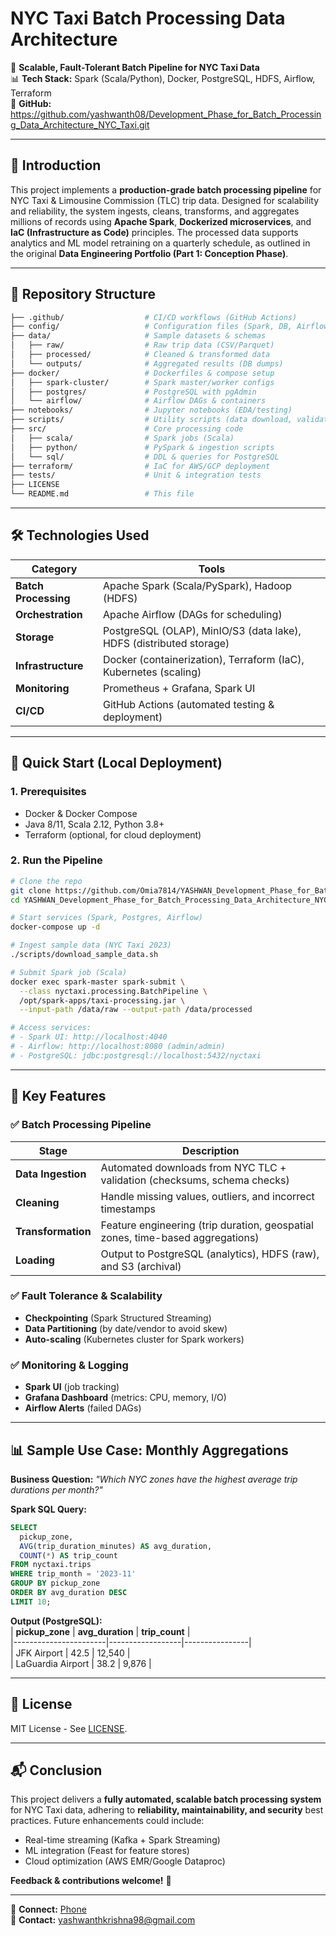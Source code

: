 # **NYC Taxi Batch Processing Data Architecture**  

🚖 **Scalable, Fault-Tolerant Batch Pipeline for NYC Taxi Data**  
📊 **Tech Stack:** Spark (Scala/Python), Docker, PostgreSQL, HDFS, Airflow, Terraform  
🔗 **GitHub:** https://github.com/yashwanth08/Development_Phase_for_Batch_Processing_Data_Architecture_NYC_Taxi.git  

---

## **📌 Introduction**  
This project implements a **production-grade batch processing pipeline** for NYC Taxi & Limousine Commission (TLC) trip data. Designed for scalability and reliability, the system ingests, cleans, transforms, and aggregates millions of records using **Apache Spark**, **Dockerized microservices**, and **IaC (Infrastructure as Code)** principles. The processed data supports analytics and ML model retraining on a quarterly schedule, as outlined in the original **Data Engineering Portfolio (Part 1: Conception Phase)**.  

---

## **📂 Repository Structure**  
```bash
├── .github/                  # CI/CD workflows (GitHub Actions)
├── config/                   # Configuration files (Spark, DB, Airflow)
├── data/                     # Sample datasets & schemas
│   ├── raw/                  # Raw trip data (CSV/Parquet)
│   ├── processed/            # Cleaned & transformed data
│   └── outputs/              # Aggregated results (DB dumps)
├── docker/                   # Dockerfiles & compose setup
│   ├── spark-cluster/        # Spark master/worker configs
│   ├── postgres/             # PostgreSQL with pgAdmin
│   └── airflow/              # Airflow DAGs & containers
├── notebooks/                # Jupyter notebooks (EDA/testing)
├── scripts/                  # Utility scripts (data download, validation)
├── src/                      # Core processing code
│   ├── scala/                # Spark jobs (Scala)
│   ├── python/               # PySpark & ingestion scripts
│   └── sql/                  # DDL & queries for PostgreSQL
├── terraform/                # IaC for AWS/GCP deployment
├── tests/                    # Unit & integration tests
├── LICENSE
└── README.md                 # This file
```

---

## **🛠️ Technologies Used**  
| **Category**       | **Tools**                                                                 |
|--------------------|--------------------------------------------------------------------------|
| **Batch Processing** | Apache Spark (Scala/PySpark), Hadoop (HDFS)                              |
| **Orchestration**  | Apache Airflow (DAGs for scheduling)                                     |
| **Storage**        | PostgreSQL (OLAP), MinIO/S3 (data lake), HDFS (distributed storage)      |
| **Infrastructure** | Docker (containerization), Terraform (IaC), Kubernetes (scaling)         |
| **Monitoring**     | Prometheus + Grafana, Spark UI                                           |
| **CI/CD**         | GitHub Actions (automated testing & deployment)                          |

---

## **🚀 Quick Start (Local Deployment)**  

### **1. Prerequisites**  
- Docker & Docker Compose  
- Java 8/11, Scala 2.12, Python 3.8+  
- Terraform (optional, for cloud deployment)  

### **2. Run the Pipeline**  
```bash
# Clone the repo
git clone https://github.com/Omia7814/YASHWAN_Development_Phase_for_Batch_Processing_Data_Architecture_NYC_Taxi.git
cd YASHWAN_Development_Phase_for_Batch_Processing_Data_Architecture_NYC_Taxi

# Start services (Spark, Postgres, Airflow)
docker-compose up -d

# Ingest sample data (NYC Taxi 2023)
./scripts/download_sample_data.sh

# Submit Spark job (Scala)
docker exec spark-master spark-submit \
  --class nyctaxi.processing.BatchPipeline \
  /opt/spark-apps/taxi-processing.jar \
  --input-path /data/raw --output-path /data/processed

# Access services:
# - Spark UI: http://localhost:4040
# - Airflow: http://localhost:8080 (admin/admin)
# - PostgreSQL: jdbc:postgresql://localhost:5432/nyctaxi
```

---

## **🔧 Key Features**  

### **✅ Batch Processing Pipeline**  
| **Stage**         | **Description**                                                                 |
|-------------------|-------------------------------------------------------------------------------|
| **Data Ingestion** | Automated downloads from NYC TLC + validation (checksums, schema checks)       |
| **Cleaning**      | Handle missing values, outliers, and incorrect timestamps                      |
| **Transformation**| Feature engineering (trip duration, geospatial zones, time-based aggregations) |
| **Loading**       | Output to PostgreSQL (analytics), HDFS (raw), and S3 (archival)                |

### **✅ Fault Tolerance & Scalability**  
- **Checkpointing** (Spark Structured Streaming)  
- **Data Partitioning** (by date/vendor to avoid skew)  
- **Auto-scaling** (Kubernetes cluster for Spark workers)  

### **✅ Monitoring & Logging**  
- **Spark UI** (job tracking)  
- **Grafana Dashboard** (metrics: CPU, memory, I/O)  
- **Airflow Alerts** (failed DAGs)  

---

## **📊 Sample Use Case: Monthly Aggregations**  
**Business Question:** *"Which NYC zones have the highest average trip durations per month?"*  

**Spark SQL Query:**  
```sql
SELECT 
  pickup_zone, 
  AVG(trip_duration_minutes) AS avg_duration,
  COUNT(*) AS trip_count
FROM nyctaxi.trips 
WHERE trip_month = '2023-11'
GROUP BY pickup_zone
ORDER BY avg_duration DESC
LIMIT 10;
```

**Output (PostgreSQL):**  
| **pickup_zone**       | **avg_duration** | **trip_count** |  
|-----------------------|------------------|----------------|  
| JFK Airport           | 42.5             | 12,540         |  
| LaGuardia Airport     | 38.2             | 9,876          |  

---

## **📜 License**  
MIT License - See [LICENSE](LICENSE).  

---

## **📬 Conclusion**  
This project delivers a **fully automated, scalable batch processing system** for NYC Taxi data, adhering to **reliability, maintainability, and security** best practices. Future enhancements could include:  
- Real-time streaming (Kafka + Spark Streaming)  
- ML integration (Feast for feature stores)  
- Cloud optimization (AWS EMR/Google Dataproc)  

**Feedback & contributions welcome!** 🚀  

--- 

🔗 **Connect:** [Phone](+254718249916)  
📧 **Contact:** yashwanthkrishna98@gmail.com
